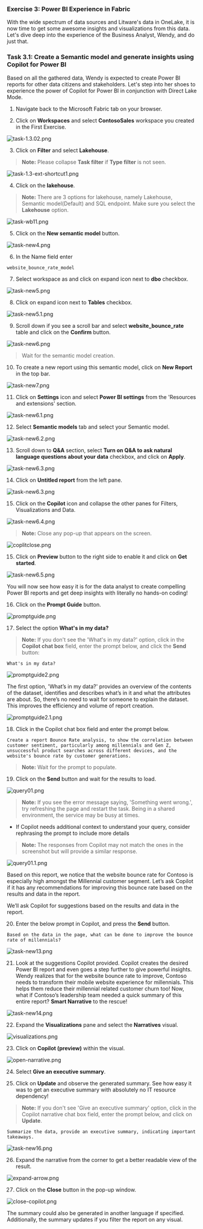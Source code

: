 
### Exercise 3: Power BI Experience in Fabric

With the wide spectrum of data sources and Litware's data in OneLake, it is now time to get some awesome insights and visualizations from this data. Let's dive deep into the experience of the Business Analyst, Wendy, and do just that.
 
### Task 3.1: Create a Semantic model and generate insights using Copilot for Power BI

Based on all the gathered data, Wendy is expected to create Power BI reports for other data citizens and stakeholders. Let's step into her shoes to experience the power of Copilot for Power BI in conjunction with Direct Lake Mode.

1. Navigate back to the Microsoft Fabric tab on your browser.

2. Click on **Workspaces** and select **ContosoSales** workspace you created in the First Exercise.

![task-1.3.02.png](media/labMedia/task-1.3.02.png)

3. Click on **Filter** and select **Lakehouse**.

>**Note:** Please collapse **Task filter** if **Type filter** is not seen.

![task-1.3-ext-shortcut1.png](media/labMedia/task-1.3-ext-shortcut1.png)

4. Click on the **lakehouse**.

>**Note:** There are 3 options for lakehouse, namely Lakehouse, Semantic model(Default) and SQL endpoint. Make sure you select the **Lakehouse** option.

![task-wb11.png](media/labMedia/task-wb11.png)

5. Click on the **New semantic model** button. 

![task-new4.png](media/labMedia/task-new4.png)

6. In the Name field enter 

```BASH
website_bounce_rate_model
```

7. Select workspace as <inject key= "WorkspaceName" enableCopy="false"/> and click on expand icon next to **dbo** checkbox.

![task-new5.png](media/labMedia/task-new5.png)

8. Click on expand icon next to **Tables** checkbox.

![task-new5.1.png](media/labMedia/task-new5.1.png)

9. Scroll down if you see a scroll bar and select **website_bounce_rate** table and click on the **Confirm** button. 

![task-new6.png](media/labMedia/task-new6.png)

>Wait for the semantic model creation.

10. To create a new report using this semantic model, click on **New Report** in the top bar.
 
![task-new7.png](media/labMedia/task-new7.png)

11. Click on **Settings** icon and select **Power BI settings** from the 'Resources and extensions' section.

![task-new6.1.png](media/labMedia/task-new6.1.png)

12. Select **Semantic models** tab and select your Semantic model.

![task-new6.2.png](media/labMedia/task-new6.2.png)

13. Scroll down to **Q&A** section, select **Turn on Q&A to ask natural language questions about your data** checkbox, and click on **Apply**.

![task-new6.3.png](media/labMedia/task-new6.3.png)

14. Click on **Untitled report** from the left pane.

![task-new6.3.png](media/labMedia/qna1.png)

15. Click on the **Copilot** icon and collapse the other panes for Filters, Visualizations and Data.

![task-new6.4.png](media/labMedia/task-new6.4.png)

>**Note:** Close any pop-up that appears on the screen.

![coplitclose.png](media/labMedia/coplitclose.png)

15. Click on **Preview** button to the right side to enable it and click on **Get started**.

![task-new6.5.png](media/labMedia/task-new6.5.png)

You will now see how easy it is for the data analyst to create compelling Power BI reports and get deep insights with literally no hands-on coding!
	
16. Click on the **Prompt Guide** button.

![promptguide.png](media/labMedia/promptguide.png)  

17. Select the option **What's in my data?**

> **Note:** If you don't see the 'What's in my data?' option, click in the **Copilot chat box** field, enter the prompt below, and click the **Send** button: 
```
What's in my data?
```
![promptguide2.png](media/labMedia/promptguide2.png)


The first option, 'What’s in my data?' provides an overview of the contents of the dataset, identifies and describes what’s in it and what the attributes are about. So, there’s no need to wait for someone to explain the dataset. This improves the efficiency and volume of report creation.

![promptguide2.1.png](media/labMedia/promptguide2.1.png)

18. Click in the Copilot chat box field and enter the prompt below.

```
Create a report Bounce Rate analysis, to show the correlation between customer sentiment, particularly among millennials and Gen Z, unsuccessful product searches across different devices, and the website's bounce rate by customer generations.  
```
>**Note:** Wait for the prompt to populate.

19. Click on the **Send** button and wait for the results to load. 

![query01.png](media/labMedia/query01.png)
	
>**Note:** If you see the error message saying, 'Something went wrong.', try refreshing the page and restart the task. Being in a shared environment, the service may be busy at times.
- If Copilot needs additional context to understand your query, consider rephrasing the prompt to include more details

>**Note:** The responses from Copilot may not match the ones in the screenshot but will provide a similar response.

![query01.1.png](media/labMedia/query01.1.png)


Based on this report, we notice that the website bounce rate for Contoso is especially high amongst the Millennial customer segment. Let’s ask Copilot if it has any recommendations for improving this bounce rate based on the results and data in the report.

We’ll ask Copilot for suggestions based on the results and data in the report. 

20. Enter the below prompt in Copilot, and press the **Send** button.

```
Based on the data in the page, what can be done to improve the bounce rate of millennials? 
```
	
![task-new13.png](media/labMedia/task-new13.png)
	
21. Look at the suggestions Copilot provided. Copilot creates the desired Power BI report and even goes a step further to give powerful insights. Wendy realizes that for the website bounce rate to improve, Contoso needs to transform their mobile website experience for millennials. This helps them reduce their millennial related customer churn too! Now, what if Contoso’s leadership team needed a quick summary of this entire report? **Smart Narrative** to the rescue! 
	
![task-new14.png](media/labMedia/task-new14.png)
	
22. Expand the **Visualizations** pane and select the **Narratives** visual. 

![visualizations.png](media/labMedia/visualizations.png)

23. Click on **Copilot (preview)** within the visual.

![open-narrative.png](media/labMedia/open-narrative.png)
	
24. Select **Give an executive summary**. 

25. Click on **Update** and observe the generated summary. See how easy it was to get an executive summary with absolutely no IT resource dependency!
 
> **Note:** If you don't see 'Give an executive summary' option, click in the Copilot narrative chat box field, enter the prompt below, and click on **Update**.

```
Summarize the data, provide an executive summary, indicating important takeaways.
```
![task-new16.png](media/labMedia/task-new16.png)

26. Expand the narrative from the corner to get a better readable view of the result.

![expand-arrow.png](media/labMedia/expand-arrow.png)

27. Click on the **Close** button in the pop-up window.

![close-copilot.png](media/labMedia/close-copilot.png)
	
The summary could also be generated in another language if specified. Additionally, the summary updates if you filter the report on any visual.
